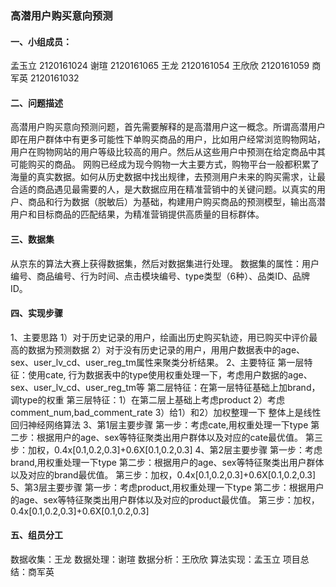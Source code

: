 ### 高潜用户购买意向预测
#### 一、小组成员：
孟玉立 2120161024
谢瑄   2120161065
王龙   2120161054
王欣欣 2120161059
商军英 2120161032
#### 二、问题描述
高潜用户购买意向预测问题，首先需要解释的是高潜用户这一概念。所谓高潜用户即在用户群体中有更多可能性下单购买商品的用户，比如用户经常浏览购物网站，用户在购物网站的用户等级比较高的用户。然后从这些用户中预测在给定商品中其可能购买的商品。
网购已经成为现今购物一大主要方式，购物平台一般都积累了海量的真实数据。如何从历史数据中找出规律，去预测用户未来的购买需求，让最合适的商品遇见最需要的人，是大数据应用在精准营销中的关键问题。以真实的用户、商品和行为数据（脱敏后）为基础，构建用户购买商品的预测模型，输出高潜用户和目标商品的匹配结果，为精准营销提供高质量的目标群体。
#### 三、数据集
从京东的算法大赛上获得数据集，然后对数据集进行处理。
数据集的属性：用户编号、商品编号、行为时间、点击模块编号、type类型（6种）、品类ID、品牌ID。
#### 四、实现步骤
1、主要思路
  1）对于历史记录的用户，绘画出历史购买轨迹，用已购买中评价最高的数据为预测数据
  2）对于没有历史记录的用户，用用户数据表中的age、sex、user_lv_cd、user_reg_tm属性来聚类分析结果。
2、主要特征
第一层特征：使用cate, 行为数据表中的type使用权重处理一下，考虑用户数据的age、sex、user_lv_cd、user_reg_tm等
第二层特征：在第一层特征基础上加brand，调type的权重
第三层特征：1）在第二层上基础上考虑product
            2）考虑comment_num,bad_comment_rate
            3）给1）和2）加权整理一下
整体上是线性回归神经网络算法
3、第1层主要步骤
第一步：考虑cate,用权重处理一下type
第二步：根据用户的age、sex等特征聚类出用户群体以及对应的cate最优值。
第三步：加权，0.4x[0.1,0.2,0.3]+0.6X[0.1,0.2,0.3]
4、第2层主要步骤
第一步：考虑brand,用权重处理一下type
第二步：根据用户的age、sex等特征聚类出用户群体以及对应的brand最优值。
第三步：加权，0.4x[0.1,0.2,0.3]+0.6X[0.1,0.2,0.3]
5、第3层主要步骤
第一步：考虑product,用权重处理一下type
第二步：根据用户的age、sex等特征聚类出用户群体以及对应的product最优值。
第三步：加权，0.4x[0.1,0.2,0.3]+0.6X[0.1,0.2,0.3]

#### 五、组员分工
数据收集：王龙
数据处理：谢瑄
数据分析：王欣欣
算法实现：孟玉立
项目总结：商军英

